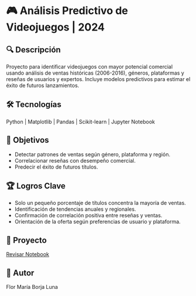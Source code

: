 # 🎮 Análisis Predictivo de Videojuegos | 2024

## 🔍 Descripción
Proyecto para identificar videojuegos con mayor potencial comercial usando análisis de ventas históricas (2006-2016), géneros, plataformas y reseñas de usuarios y expertos. Incluye modelos predictivos para estimar el éxito de futuros lanzamientos.

## 🛠 Tecnologías
Python | Matplotlib | Pandas | Scikit-learn | Jupyter Notebook

## 🎯 Objetivos
- Detectar patrones de ventas según género, plataforma y región.  
- Correlacionar reseñas con desempeño comercial.  
- Predecir el éxito de futuros títulos.

## 🏆 Logros Clave
- Solo un pequeño porcentaje de títulos concentra la mayoría de ventas.  
- Identificación de tendencias anuales y regionales.  
- Confirmación de correlación positiva entre reseñas y ventas.  
- Orientación de la oferta según preferencias de usuario y plataforma.

## 📂 Proyecto
[Revisar Notebook](analisis-de-tienda-videojuegos/proyecto-integrado.ipynb)

## 👤 Autor
Flor María Borja Luna
